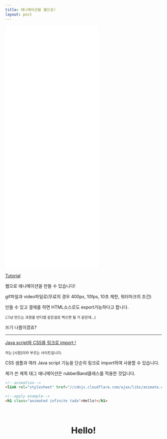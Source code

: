 ```yaml
---
title: 애니메이션을 웹으로!
layout: post
---
```


<iframe style="height:20%" src="//www.youtube.com/embed/8SoKASkCuuw" frameborder="0" webkitallowfullscreen="" mozallowfullscreen="" allowfullscreen=""></iframe>

<span style="text-align:center;">[Tutorial](//www.animatron.com/tutorial)</span>

웹으로 애니메이션을 만들 수 있습니다!

gif파일과 video파일로(무료의 경우 400px, 10fps, 10초 제한, 워터마크의 조건)

만들 수 있고 결제를 하면 HTML소스로도 export가능하다고 합니다.

<small>(그냥 만드는 과정을 반디캠 같은걸로 찍으면 될 거 같은데...)</small>

쓰기 나름이겠죠?

- - -

[Java script와 CSS를 링크로 import !](//cdnjs.com)

<small>저는 [시원]이라 부르는 사이트입니다.</small>

CSS 샘플과 여러 Java script 기능을 단순히 링크로 import하여 사용할 수 있습니다.

제가 쓴 제목 태그 애니메이션은 rubberBand클래스를 적용한 것입니다.

```html
<!--animation-->
<link rel="stylesheet" href="//cdnjs.cloudflare.com/ajax/libs/animate.css/3.5.1/animate.css">

<!--apply example-->
<h1 class="animated infinite tada">Hello!</h1>
```
<br>

<h1 style="text-align:center;" class="animated infinite tada">Hello!</h1>
